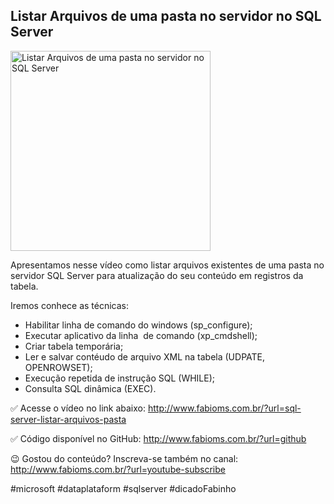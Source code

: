 ## Listar Arquivos de uma pasta no servidor no SQL Server

<img src="https://fabioms.com.br/uploads/youtube/K4KYVr_BalI.png" alt="Listar Arquivos de uma pasta no servidor no SQL Server" title="SQL Server" width="320"/>

Apresentamos nesse vídeo como listar arquivos existentes de uma pasta no servidor SQL Server para atualização do seu conteúdo em registros da tabela.

Iremos conhece as técnicas:
- Habilitar linha de comando do windows (sp_configure);
- Executar aplicativo da linha  de comando (xp_cmdshell);
- Criar tabela temporária;
- Ler e salvar contéudo de arquivo XML na tabela (UDPATE, OPENROWSET);
- Execução repetida de instrução SQL (WHILE);
- Consulta SQL dinâmica (EXEC).

✅ Acesse o vídeo no link abaixo:
http://www.fabioms.com.br/?url=sql-server-listar-arquivos-pasta

✅ Código disponível no GitHub:
http://www.fabioms.com.br/?url=github

😉 Gostou do conteúdo? Inscreva-se também no canal:
http://www.fabioms.com.br/?url=youtube-subscribe

#microsoft #dataplataform #sqlserver #dicadoFabinho